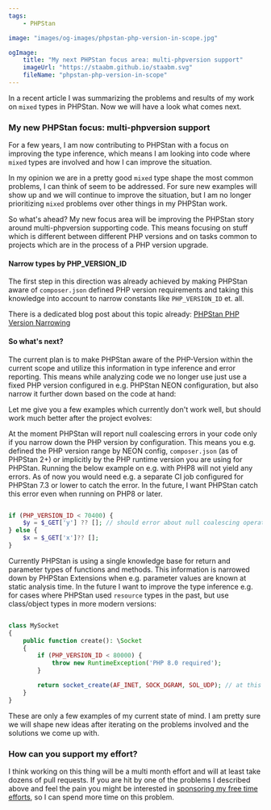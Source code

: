 ```yaml
---
tags:
    - PHPStan

image: "images/og-images/phpstan-php-version-in-scope.jpg"

ogImage:
    title: "My next PHPStan focus area: multi-phpversion support"
    imageUrl: "https://staabm.github.io/staabm.svg"
    fileName: "phpstan-php-version-in-scope"
---
```



In a recent article I was summarizing the problems and results of my work on `mixed` types in PHPStan.
Now we will have a look what comes next.

### My new PHPStan focus: multi-phpversion support

For a few years, I am now contributing to PHPStan with a focus on improving the type inference,
which means I am looking into code where `mixed` types are involved and how I can improve the situation.

In my opinion we are in a pretty good `mixed` type shape the most common problems, I can think of seem to be addressed.
For sure new examples will show up and we will continue to improve the situation,
but I am no longer prioritizing `mixed` problems over other things in my PHPStan work.

So what's ahead? My new focus area will be improving the PHPStan story around multi-phpversion supporting code.
This means focusing on stuff which is different between different PHP versions and on tasks common to projects which are in the process of a PHP version upgrade.

#### Narrow types by PHP_VERSION_ID

The first step in this direction was already achieved by making PHPStan aware of `composer.json` defined PHP version requirements
and taking this knowledge into account to narrow constants like `PHP_VERSION_ID` et. all.

There is a dedicated blog post about this topic already: [PHPStan PHP Version Narrowing](https://staabm.github.io/2024/11/14/phpstan-php-version-narrowing.html)


#### So what's next?

The current plan is to make PHPStan aware of the PHP-Version within the current scope and utilize this information in type inference and error reporting.
This means while analyzing code we no longer use just use a fixed PHP version configured in e.g. PHPStan NEON configuration, but also narrow it further down based on the code at hand:

Let me give you a few examples which currently don't work well, but should work much better after the project evolves:

At the moment PHPStan will report null coalescing errors in your code only if you narrow down the PHP version by configuration.
This means you e.g. defined the PHP version range by NEON config, `composer.json` (as of PHPStan 2+) or implicitly by the PHP runtime version you are using for PHPStan.
Running the below example on e.g. with PHP8 will not yield any errors. As of now you would need e.g. a separate CI job configured for PHPStan 7.3 or lower to catch the error.
In the future, I want PHPStan catch this error even when running on PHP8 or later.

```php

if (PHP_VERSION_ID < 70400) {
    $y = $_GET['y'] ?? []; // should error about null coalescing operator, which requires PHP 7.4+
} else {
    $x = $_GET['x']?? [];
}

```

Currently PHPStan is using a single knowledge base for return and parameter types of functions and methods.
This information is narrowed down by PHPStan Extensions when e.g. parameter values are known at static analysis time.
In the future I want to improve the type inference e.g. for cases where PHPStan used `resource` types in the past, but use class/object types in more modern versions:


```php

class MySocket
{
	public function create(): \Socket
	{
		if (PHP_VERSION_ID < 80000) {
		    throw new RuntimeException('PHP 8.0 required');
		}

        return socket_create(AF_INET, SOCK_DGRAM, SOL_UDP); // at this this can only return `\Socket|false` but PHPStan sometimes mixes it up with `resource`
	}
}

```

These are only a few examples of my current state of mind. I am pretty sure we will shape new ideas after iterating on the problems involved and the solutions we come up with.


### How can you support my effort?

I think working on this thing will be a multi month effort and will at least take dozens of pull requests.
If you are hit by one of the problems I described above and feel the pain
you might be interested in [sponsoring my free time efforts](https://github.com/sponsors/staabm), so I can spend more time on this problem.

